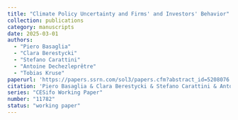 ```yaml
---
title: "Climate Policy Uncertainty and Firms' and Investors' Behavior"
collection: publications
category: manuscripts
date: 2025-03-01
authors:
  - "Piero Basaglia"
  - "Clara Berestycki"
  - "Stefano Carattini"
  - "Antoine Dechezleprêtre"
  - "Tobias Kruse"
paperurl: 'https://papers.ssrn.com/sol3/papers.cfm?abstract_id=5208076'
citation: 'Piero Basaglia & Clara Berestycki & Stefano Carattini & Antoine Dechezleprêtre & Tobias Kruse, March 2025. "Climate Policy Uncertainty and Firms'' and Investors'' Behavior"'
series: "CESifo Working Paper"
number: "11782"
status: "working paper"
---
```

